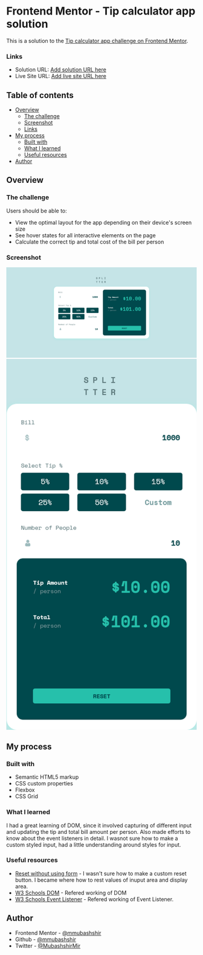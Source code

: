 # Frontend Mentor - Tip calculator app solution

This is a solution to the [Tip calculator app challenge on Frontend Mentor](https://www.frontendmentor.io/challenges/tip-calculator-app-ugJNGbJUX).

### Links

- Solution URL: [Add solution URL here](https://github.com/mmubashshir/bill-splitter)
- Live Site URL: [Add live site URL here](https://mmubashshir.github.io/bill-splitter/)


## Table of contents

- [Overview](#overview)
  - [The challenge](#the-challenge)
  - [Screenshot](#screenshot)
  - [Links](#links)
- [My process](#my-process)
  - [Built with](#built-with)
  - [What I learned](#what-i-learned)
  - [Useful resources](#useful-resources)
- [Author](#author)

## Overview

### The challenge

Users should be able to:

- View the optimal layout for the app depending on their device's screen size
- See hover states for all interactive elements on the page
- Calculate the correct tip and total cost of the bill per person

### Screenshot

![Desktop View](./desktop-billSplitter.png)
![Mobile View](./mobile-billSplitter.png)

## My process

### Built with

- Semantic HTML5 markup
- CSS custom properties
- Flexbox
- CSS Grid

### What I learned

I had a great learning of DOM, since it involved capturing of different input and updating the tip and total bill amount per person. Also made efforts to know about the event listeners in detail. I wasnot sure how to make a custom styled input, had a little understanding around styles for input.

### Useful resources

- [Reset without using form](https://stackoverflow.com/questions/62650410/adding-a-reset-button-in-javascript) - I wasn't sure how to make a custom reset button. I became where how to rest values of inuput area and display area.
- [W3 Schools DOM](https://www.w3schools.com/js/js_htmldom.asp) - Refered working of DOM
- [W3 Schools Event Listener](https://www.w3schools.com/js/js_htmldom_eventlistener.asp) - Refered working of Event Listener.

## Author

- Frontend Mentor - [@mmubashshir](https://www.frontendmentor.io/profile/mmubashshir)
- Github - [@mmubashshir](http://github.com/mmubashshir)
- Twitter - [@MubashshirMir](https://twitter.com/MubashshirMir)